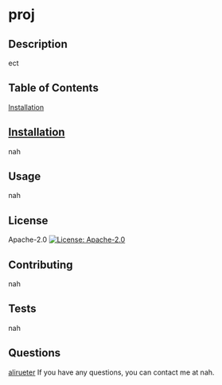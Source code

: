 
# proj

## Description
ect

## Table of Contents
[Installation](#Installation)

## [Installation](#Installation)
nah

## Usage
nah

## License
Apache-2.0
[![License: Apache-2.0](https://img.shields.io/badge/License-Apache-2.0)](https://opensource.org/licenses/Apache-2.0)

## Contributing
nah

## Tests
nah

## Questions
[alirueter](https://github.com/alirueter)
If you have any questions, you can contact me at nah.
    